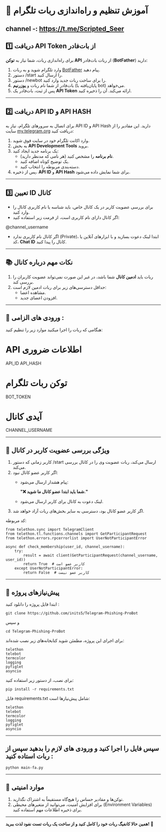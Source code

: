 # 📌 **آموزش تنظیم و راه‌اندازی ربات تلگرام**

channel -: https://t.me/Scripted_Seer
---

## 1️⃣ **دریافت API Token از بات‌فادر**
برای راه‌اندازی ربات، شما نیاز به **توکن API** از ربات بات‌فادر (**BotFather**) دارید:

1. وارد تلگرام شوید و به ربات [BotFather](https://t.me/BotFather) پیام دهید.
2. دستور /start را ارسال کنید.
3. دستور /newbot را برای ساخت ربات جدید وارد کنید.
4. بات‌فادر از شما نام ربات و **یوزرنیم** (پایان‌یافته با bot) می‌خواهد.
5. پس از ثبت، بات‌فادر یک **API Token** ارائه می‌کند. آن را ذخیره کنید.

---

## 2️⃣ **دریافت API ID و API HASH**
برای اتصال به سرورهای تلگرام، نیاز به API ID و API Hash دارید. این مقادیر را از سایت [my.telegram.org](https://my.telegram.org) دریافت کنید:

1. وارد اکانت تلگرام خود در سایت فوق شوید.
2. به بخش **API Development Tools** بروید.
3. یک برنامه جدید ایجاد کنید:
   - **نام برنامه** را مشخص کنید (هر نامی که مدنظر دارید).
   - یک توضیح کوتاه اضافه کنید.
   - دسته‌بندی مربوطه را انتخاب کنید.
4. پس از ذخیره، **API ID** و **API Hash** برای شما نمایش داده می‌شود.

---

## 3️⃣ **تعیین ID کانال**
- برای بررسی عضویت کاربر در یک کانال خاص، باید شناسه یا نام کاربری کانال را وارد کنید.
- اگر کانال دارای نام کاربری است، از فرمت زیر استفاده کنید:
  
  

@channel_username



- اگر کانال نام کاربری ندارد (Private)، ابتدا لینک دعوت بسازید و با ابزارهای آنلاین یا کد، **Chat ID** کانال را پیدا کنید.

---

## 📚 **نکات مهم درباره کانال**
1. ربات باید **ادمین کانال** شما باشد، در غیر این صورت نمی‌تواند عضویت کاربران را بررسی کند.
2. حداقل دسترسی‌های زیر برای ربات ادمین لازم است:
   - مشاهده اعضا.
   - افزودن اعضای جدید.

---

## 🔧 **ورودی های الزامی :**

هنگامی که ربات را اجرا میکنید موارد زیر را تنظیم کنید:


# API اطلاعات ضروری
API_ID 
API_HASH 
# توکن ربات تلگرام
BOT_TOKEN 

# آیدی کانال
CHANNEL_USERNAME



---

## 🎯 **ویژگی بررسی عضویت کاربر در کانال**

1. کاربر زمانی که دستور /start ارسال می‌کند، ربات عضویت وی را در کانال بررسی می‌کند.
2. اگر کاربر عضو کانال نبود:
   - پیام هشدار ارسال می‌شود:  
     
     **"❌ شما باید ابتدا عضو کانال ما شوید."**
   - لینک دعوت به کانال برای کاربر ارسال می‌شود.
3. اگر کاربر عضو کانال بود، دسترسی به سایر بخش‌های ربات آزاد خواهد شد.

کد مربوطه:

```
from telethon.sync import TelegramClient
from telethon.tl.functions.channels import GetParticipantRequest
from telethon.errors.rpcerrorlist import UserNotParticipantError

async def check_membership(user_id, channel_username):
    try:
        result = await client(GetParticipantRequest(channel_username, user_id))
        return True  # کاربر عضو است
    except UserNotParticipantError:
        return False  # کاربر عضو نیست
```


---

## 💾 **پیش‌نیازهای پروژه**

ابتدا فایل پروژه را دانلود کنید :
```
git clone https://github.com/inits5/Telegram-Phishing-ProBot
```
و سپس
```
cd Telegram-Phishing-ProBot
```
برای اجرای این پروژه، مطمئن شوید کتابخانه‌های زیر نصب شده‌اند:
```
telethon
telebot
termcolor
logging
pyfiglet
asyncio
```



برای نصب، از دستور زیر استفاده کنید:

```
pip install -r requirements.txt
```



فایل requirements.txt شامل پیش‌نیازها است:
```
telethon
telebot
termcolor
logging
pyfiglet
asyncio
```
---
## **سپس فایل را اجرا کنید و ورودی های لازم را بدهید سپس از ربات استاده کنید :**
```
python main-fa.py
```
---

## 🚩 **موارد امنیتی**

1. توکن‌ها و مقادیر حساس را هیچ‌گاه مستقیماً به اشتراک نگذارید.
2. برای افزایش امنیت، می‌توانید از متغیرهای محیطی (Environment Variables) برای ذخیره اطلاعات مهم استفاده کنید.

---

**همین حالا کانفیگ ربات خود را کامل کنید و از ساخت یک ربات تست نفود لذت ببرید!** 🚀

